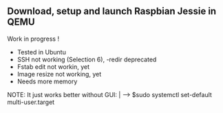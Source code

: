 

Download, setup and launch Raspbian Jessie in QEMU
--------------------------------------------------


Work in progress !


- Tested in Ubuntu
- SSH not working (Selection 6), -redir deprecated
- Fstab edit not workin, yet
- Image resize not working, yet
- Needs more memory

NOTE: It just works better without GUI:
      |
      --> $sudo systemctl set-default multi-user.target


